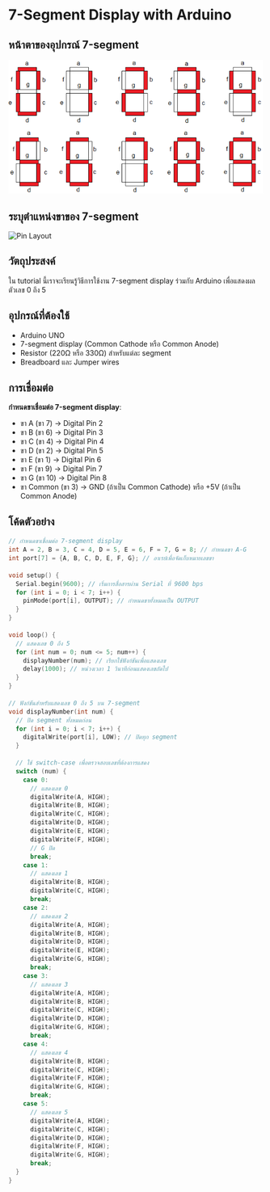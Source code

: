 # 7-Segment Display with Arduino

## หน้าตาของอุปกรณ์ 7-segment

![LED 7-Segment](files/img/Seven-segment-display.png)

## ระบุตำแหน่งขาของ 7-segment

![Pin Layout](7seg_withleg.png)

## วัตถุประสงค์
ใน tutorial นี้เราจะเรียนรู้วิธีการใช้งาน 7-segment display ร่วมกับ Arduino เพื่อแสดงผลตัวเลข 0 ถึง 5

## อุปกรณ์ที่ต้องใช้
- Arduino UNO
- 7-segment display (Common Cathode หรือ Common Anode)
- Resistor (220Ω หรือ 330Ω) สำหรับแต่ละ segment
- Breadboard และ Jumper wires

## การเชื่อมต่อ
**กำหนดขาเชื่อมต่อ 7-segment display**:
   - ขา A (ขา 7) → Digital Pin 2
   - ขา B (ขา 6) → Digital Pin 3
   - ขา C (ขา 4) → Digital Pin 4
   - ขา D (ขา 2) → Digital Pin 5
   - ขา E (ขา 1) → Digital Pin 6
   - ขา F (ขา 9) → Digital Pin 7
   - ขา G (ขา 10) → Digital Pin 8
   - ขา Common (ขา 3) → GND (ถ้าเป็น Common Cathode) หรือ +5V (ถ้าเป็น Common Anode)

## โค้ดตัวอย่าง

```c++
// กำหนดขาเชื่อมต่อ 7-segment display
int A = 2, B = 3, C = 4, D = 5, E = 6, F = 7, G = 8; // กำหนดขา A-G
int port[7] = {A, B, C, D, E, F, G}; // อาเรย์เพื่อจัดเก็บหมายเลขขา

void setup() {
  Serial.begin(9600); // เริ่มการสื่อสารผ่าน Serial ที่ 9600 bps
  for (int i = 0; i < 7; i++) {
    pinMode(port[i], OUTPUT); // กำหนดขาทั้งหมดเป็น OUTPUT
  }
}

void loop() {
  // แสดงเลข 0 ถึง 5
  for (int num = 0; num <= 5; num++) {
    displayNumber(num); // เรียกใช้ฟังก์ชันเพื่อแสดงเลข
    delay(1000); // หน่วงเวลา 1 วินาทีก่อนแสดงเลขถัดไป
  }
}

// ฟังก์ชันสำหรับแสดงเลข 0 ถึง 5 บน 7-segment
void displayNumber(int num) {
  // ปิด segment ทั้งหมดก่อน
  for (int i = 0; i < 7; i++) {
    digitalWrite(port[i], LOW); // ปิดทุก segment
  }

  // ใช้ switch-case เพื่อตรวจสอบเลขที่ต้องการแสดง
  switch (num) {
    case 0:
      // แสดงเลข 0
      digitalWrite(A, HIGH);
      digitalWrite(B, HIGH);
      digitalWrite(C, HIGH);
      digitalWrite(D, HIGH);
      digitalWrite(E, HIGH);
      digitalWrite(F, HIGH);
      // G ปิด
      break;
    case 1:
      // แสดงเลข 1
      digitalWrite(B, HIGH);
      digitalWrite(C, HIGH);
      break;
    case 2:
      // แสดงเลข 2
      digitalWrite(A, HIGH);
      digitalWrite(B, HIGH);
      digitalWrite(D, HIGH);
      digitalWrite(E, HIGH);
      digitalWrite(G, HIGH);
      break;
    case 3:
      // แสดงเลข 3
      digitalWrite(A, HIGH);
      digitalWrite(B, HIGH);
      digitalWrite(C, HIGH);
      digitalWrite(D, HIGH);
      digitalWrite(G, HIGH);
      break;
    case 4:
      // แสดงเลข 4
      digitalWrite(B, HIGH);
      digitalWrite(C, HIGH);
      digitalWrite(F, HIGH);
      digitalWrite(G, HIGH);
      break;
    case 5:
      // แสดงเลข 5
      digitalWrite(A, HIGH);
      digitalWrite(C, HIGH);
      digitalWrite(D, HIGH);
      digitalWrite(F, HIGH);
      digitalWrite(G, HIGH);
      break;
  }
}

```
